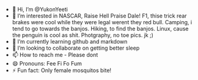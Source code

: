 - 👋 Hi, I’m @YukonYeeti
- 👀 I’m interested in NASCAR, Raise Hell Praise Dale! F1, thise trick rear brakes were cool while they were legal werent they red bull.  Camping, i tend to go towards the banjos. Hiking, to find the banjos. Linux, cause the penguin is cool as shit. Photgraphy, no toe pics. jk ;)
- 🌱 I’m currently learning github and markdown
- 💞️ I’m looking to collaborate on getting better sleep
- 📫 How to reach me - Please dont
- 😄 Pronouns: Fee Fi Fo Fum
- ⚡ Fun fact: Only female mosquitos bite!  

<!---
YukonYeeti/YukonYeeti is a ✨ special ✨ repository because its `README.md` (this file) appears on your GitHub profile.
You can click the Preview link to take a look at your changes.
--->

